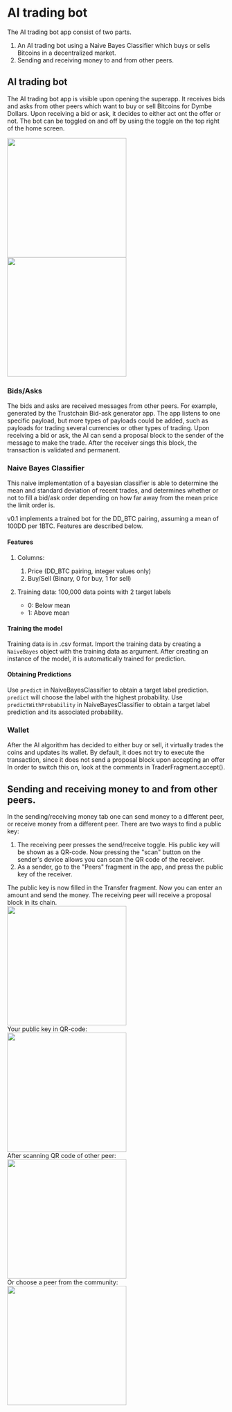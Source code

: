 # AI trading bot

The AI trading bot app consist of two parts.
1. An AI trading bot using a Naive Bayes Classifier which buys or sells Bitcoins in a decentralized market.
2. Sending and receiving money to and from other peers.

## AI trading bot

The AI trading bot app is visible upon opening the superapp. It receives bids and asks from other peers which want to buy or sell Bitcoins for Dymbe Dollars.
Upon receiving a bid or ask, it decides to either act ont the offer or not.
The bot can be toggled on and off by using the toggle on the top right of the home screen.

<img src="TraderImages/live_trading.gif" width="275">
<img src="TraderImages/Trader.png" width="275">

### Bids/Asks
The bids and asks are received messages from other peers. For example, generated by the Trustchain Bid-ask generator app.
The app listens to one specific payload, but more types of payloads could be added, such as payloads for trading several currencies or other types of trading.
Upon receiving a bid or ask, the AI can send a proposal block to the sender of the message to make the trade. After the receiver sings this block, the transaction is validated and permanent.

### Naive Bayes Classifier
This naive implementation of a bayesian classifier is able to determine the mean and standard deviation of recent trades, and determines whether or not to fill a bid/ask order depending on how far away from the mean price the limit order is.

v0.1 implements a trained bot for the DD_BTC pairing, assuming a mean of 100DD per 1BTC. Features are described below.

#### Features

1. Columns:
    1. Price (DD_BTC pairing, integer values only)
    1. Buy/Sell (Binary, 0 for buy, 1 for sell)

1. Training data: 100,000 data points with 2 target labels
    * 0: Below mean
    * 1: Above mean

#### Training the model
Training data is in .csv format. Import the training data by creating a `NaiveBayes` object with the training data as argument. After creating an instance of the model, it is automatically trained for prediction.

#### Obtaining Predictions
Use `predict` in NaiveBayesClassifier to obtain a target label prediction. `predict` will choose the label with the highest probability.
Use `predictWithProbability` in NaiveBayesClassifier to obtain a target label prediction and its associated probability.

### Wallet
After the AI algorithm has decided to either buy or sell, it virtually trades the coins and updates its wallet.
By default, it does not try to execute the transaction, since it does not send a proposal block upon accepting an offer
In order to switch this on, look at the comments in TraderFragment.accept().

## Sending and receiving money to and from other peers.
In the sending/receiving money tab one can send money to a different peer, or receive money from a different peer.
There are two ways to find a public key:
1. The receiving peer presses the send/receive toggle. His public key will be shown as a QR-code. Now pressing the "scan" button on the sender's device allows you can scan the QR code of the receiver.
2. As a sender, go to the "Peers" fragment in the app, and press the public key of the receiver.

The public key is now filled in the Transfer fragment. Now you can enter an amount and send the money.
The receiving peer will receive a proposal block in its chain.<br />
<img src="TraderImages/Transfer.png" width="275"><br />
Your public key in QR-code: <br />
<img src="TraderImages/Receive.png" width="275"><br />
After scanning QR code of other peer:<br />
<img src="TraderImages/Transfer2.png" width="275"><br />
Or choose a peer from the community: <br />
<img src="TraderImages/Peers.png" width="275">
